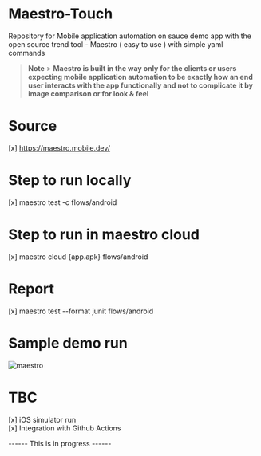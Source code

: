 # Maestro-Touch

Repository for Mobile application automation on sauce demo app with the open source trend tool - Maestro ( easy to use ) with simple yaml commands

> **Note** > **Maestro is built in the way only for the clients or users expecting mobile application automation to be exactly how an end user interacts with the app functionally and not to complicate it by image comparison or for look & feel**

# Source

[x] https://maestro.mobile.dev/

# Step to run locally

[x] maestro test -c flows/android

# Step to run in maestro cloud

[x] maestro cloud {app.apk} flows/android

# Report

[x] maestro test --format junit flows/android

# Sample demo run

![maestro](https://user-images.githubusercontent.com/85440725/209516398-305ff024-226c-45bb-b4e5-44cb48751390.gif)

# TBC

[x] iOS simulator run<br>
[x] Integration with Github Actions

------ This is in progress ------
